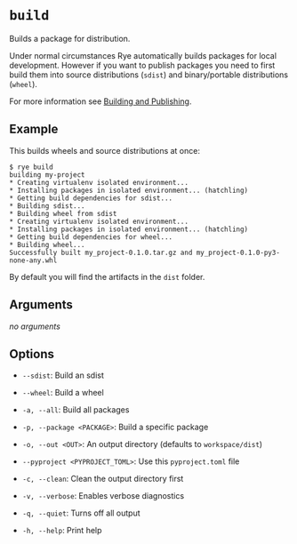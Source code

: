 # `build`

Builds a package for distribution.

Under normal circumstances Rye automatically builds packages for
local development.  However if you want to publish packages you need
to first build them into source distributions (`sdist`) and
binary/portable distributions (`wheel`).

For more information see [Building and Publishing](../publish.md).

## Example

This builds wheels and source distributions at once:

```
$ rye build
building my-project
* Creating virtualenv isolated environment...
* Installing packages in isolated environment... (hatchling)
* Getting build dependencies for sdist...
* Building sdist...
* Building wheel from sdist
* Creating virtualenv isolated environment...
* Installing packages in isolated environment... (hatchling)
* Getting build dependencies for wheel...
* Building wheel...
Successfully built my_project-0.1.0.tar.gz and my_project-0.1.0-py3-none-any.whl
```

By default you will find the artifacts in the `dist` folder.

## Arguments

*no arguments*

## Options

* `--sdist`: Build an sdist

* `--wheel`: Build a wheel

* `-a, --all`: Build all packages

* `-p, --package <PACKAGE>`: Build a specific package

* `-o, --out <OUT>`: An output directory (defaults to `workspace/dist`)

* `--pyproject <PYPROJECT_TOML>`: Use this `pyproject.toml` file

* `-c, --clean`: Clean the output directory first

* `-v, --verbose`: Enables verbose diagnostics

* `-q, --quiet`: Turns off all output

* `-h, --help`: Print help

